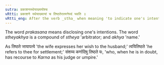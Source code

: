 ```yaml
---
sutra: प्रकाशनस्थेयाख्ययोश्च
vRtti: प्रकाशने स्थेयाख्यायां च तिष्ठतेरात्मनेपदं भवति ॥
vRtti_eng: After the verb _stha_ when meaning 'to indicate one's intentions to another,' or 'to make an award as an arbitrator,' the _Atmanepada_ affix is employed.
---
```

The word _prakasana_ means disclosing one's intentions. The word _stheyakhya_ is a compound of _stheya_ 'arbitrator; and _akhya_ 'name.'

As तिष्ठते जायापत्ये 'the wife expresses her wish to the husband;' त्वयितिष्ठते 'he refers to thee for settlement;' संशय्य कर्णादिषु तिष्ठते यः, 'who, when he is in doubt, has recourse to _Karna_ as his judge or umpire.'
